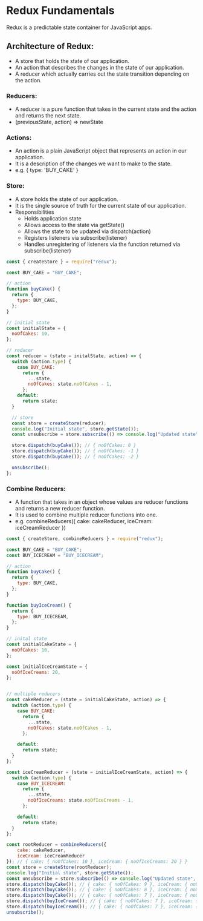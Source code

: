 # Redux Fundamentals

Redux is a predictable state container for JavaScript apps.

## Architecture of Redux:

- A store that holds the state of our application.
- An action that describes the changes in the state of our application.
- A reducer which actually carries out the state transition depending on the action.

### Reducers:

- A reducer is a pure function that takes in the current state and the action and returns the next state.
- (previousState, action) => newState

### Actions:

- An action is a plain JavaScript object that represents an action in our application.
- It is a description of the changes we want to make to the state.
- e.g. { type: 'BUY_CAKE' }

### Store:

- A store holds the state of our application.
- It is the single source of truth for the current state of our application.
- Responsibilities
  - Holds application state
  - Allows access to the state via getState()
  - Allows the state to be updated via dispatch(action)
  - Registers listeners via subscribe(listener)
  - Handles unregistering of listeners via the function returned via subscribe(listener)

```js
const { createStore } = require("redux");

const BUY_CAKE = "BUY_CAKE";

// action
function buyCake() {
  return {
    type: BUY_CAKE,
  };
}

// initial state
const initialState = {
  noOfCakes: 10,
};

// reducer
const reducer = (state = initalState, action) => {
  switch (action.type) {
    case BUY_CAKE:
      return {
        ...state,
        noOfCakes: state.noOfCakes - 1,
      };
    default:
      return state;
  }

  // store
  const store = createStore(reducer);
  console.log("Initial state", store.getState());
  const unsubscribe = store.subscribe(() => console.log("Updated state", store.getState()));

  store.dispatch(buyCake()); // { noOfCakes: 0 }
  store.dispatch(buyCake()); // { noOfCakes: -1 }
  store.dispatch(buyCake()); // { noOfCakes: -2 }

  unsubscribe();
};
```

### Combine Reducers:

- A function that takes in an object whose values are reducer functions and returns a new reducer function.
- It is used to combine multiple reducer functions into one.
- e.g. combineReducers({ cake: cakeReducer, iceCream: iceCreamReducer })

```js
const { createStore, combineReducers } = require("redux");

const BUY_CAKE = "BUY_CAKE";
const BUY_ICECREAM = "BUY_ICECREAM";

// action
function buyCake() {
  return {
    type: BUY_CAKE,
  };
}

function buyIceCream() {
  return {
    type: BUY_ICECREAM,
  };
}

// inital state
const initialCakeState = {
  noOfCakes: 10,
};

const initialIceCreamState = {
  noOfIceCreams: 20,
};


// multiple reducers
const cakeReducer = (state = initialCakeState, action) => {
  switch (action.type) {
    case BUY_CAKE:
      return {
        ...state,
        noOfCakes: state.noOfCakes - 1,
      };

    default:
      return state;
  }
};

const iceCreamReducer = (state = initialIceCreamState, action) => {
  switch (action.type) {
    case BUY_ICECREAM:
      return {
        ...state,
        noOfIceCreams: state.noOfIceCreams - 1,
      };

    default:
      return state;
  }
};

const rootReducer = combineReducers({
    cake: cakeReducer,
    iceCream: iceCreamReducer
}); // { cake: { noOfCakes: 10 }, iceCream: { noOfIceCreams: 20 } }
const store = createStore(rootReducer);
console.log("Initial state", store.getState());
const unsubscribe = store.subscribe(() => console.log("Updated state", store.getState()));
store.dispatch(buyCake()); // { cake: { noOfCakes: 9 }, iceCream: { noOfIceCreams: 20 } }
store.dispatch(buyCake()); // { cake: { noOfCakes: 8 }, iceCream: { noOfIceCreams: 20 } }
store.dispatch(buyCake()); // { cake: { noOfCakes: 7 }, iceCream: { noOfIceCreams: 20 } }
store.dispatch(buyIceCream()); // { cake: { noOfCakes: 7 }, iceCream: { noOfIceCreams: 19 } }
store.dispatch(buyIceCream()); // { cake: { noOfCakes: 7 }, iceCream: { noOfIceCreams: 18 } }
unsubscribe();
```
